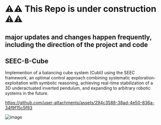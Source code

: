 # ⚠️⚠️ This Repo is under construction ⚠️⚠️ 
## major updates and changes happen frequently, including the direction of the project and code

## SEEC-B-Cube
Implemention of a balancing cube system (Cubli) using the SEEC framework, an optimal control approach combining systematic exploration-exploitation with symbolic reasoning, achieving real-time stabilization of a 3D underactuated inverted pendulum, and expanding to arbitrary robotic systems in the future.

https://github.com/user-attachments/assets/294c3588-38ad-4e50-836a-34f9f15c5f93

![image](https://github.com/user-attachments/assets/c2c8a4d2-0f15-4cc2-84b1-d4dafd486fa3)

